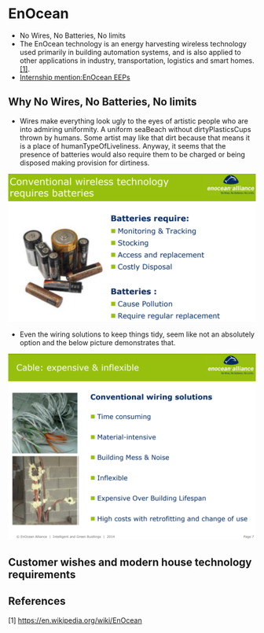 # EnOcean
- No Wires, No Batteries, No limits
- The EnOcean technology is an energy harvesting wireless technology used primarily in building automation systems, and is also applied to other applications in industry, transportation, logistics and smart homes. [[1]](#1).
- <a href="https://www.enocean-alliance.org/products/eeps/">Internship mention:EnOcean EEPs</a>

## Why No Wires, No Batteries, No limits

- Wires make everything look ugly to the eyes of artistic people who are into admiring uniformity. A uniform seaBeach without dirtyPlasticsCups thrown by humans. Some artist may like that dirt because that means it is a place of humanTypeOfLiveliness. Anyway, it seems that the presence of batteries would also require them to be charged or being disposed making provision for dirtiness.

![why batteries are inconvenient](https://github.com/anindameister/IOT/blob/main/snaps/39.PNG)

- Even the wiring solutions to keep things tidy, seem like not an absolutely option and the below picture demonstrates that.

![wiring solutions to keep things tidy is not an absolute solution](https://github.com/anindameister/IOT/blob/main/snaps/38.PNG)

## Customer wishes and modern house technology requirements


## References
<a id="1">[1]</a> 
https://en.wikipedia.org/wiki/EnOcean